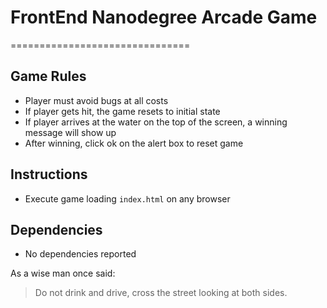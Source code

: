 # FrontEnd Nanodegree Arcade Game
===============================

## Game Rules

* Player must avoid bugs at all costs
* If player gets hit, the game resets to initial state
* If player arrives at the water on the top of the screen, a winning message will show up
* After winning, click ok on the alert box to reset game

## Instructions

* Execute game loading `index.html` on any browser

## Dependencies

* No dependencies reported

As a wise man once said:

> Do not drink and drive, 
> cross the street looking at both sides.
